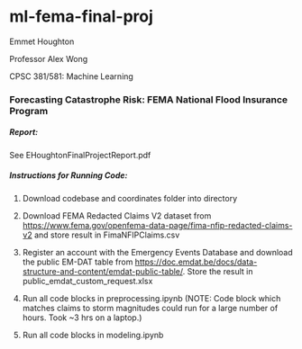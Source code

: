 # ml-fema-final-proj

Emmet Houghton

Professor Alex Wong

CPSC 381/581: Machine Learning

### Forecasting Catastrophe Risk: FEMA National Flood Insurance Program

##### Report:
See EHoughtonFinalProjectReport.pdf

##### Instructions for Running Code:

1. Download codebase and coordinates folder into directory

2. Download FEMA Redacted Claims V2 dataset from 
https://www.fema.gov/openfema-data-page/fima-nfip-redacted-claims-v2
and store result in FimaNFIPClaims.csv

3. Register an account with the Emergency Events Database and download the 
public EM-DAT table from 
https://doc.emdat.be/docs/data-structure-and-content/emdat-public-table/. Store 
the result in 
public_emdat_custom_request.xlsx

4. Run all code blocks in preprocessing.ipynb
  (NOTE: Code block which matches claims to storm magnitudes could run for a large number of hours. Took ~3 hrs on a laptop.)

6. Run all code blocks in modeling.ipynb
 
